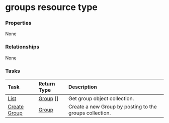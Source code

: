 # groups resource type



### Properties
None

### Relationships
None


### Tasks

| Task		   | Return Type	|Description|
|:---------------|:--------|:----------|
|[List](../api/group_list.md) | [Group](group.md) [] |Get group object collection. |
|[Create Group](../api/group_post_groups.md) |[Group](group.md)| Create a new Group by posting to the groups collection.|

<!-- uuid: 94c680e7-f826-4539-b3ea-8ed390a2edd1
2015-10-16 09:34:50 UTC -->
<!-- {
  "type": "#page.annotation",
  "description": "groups resource",
  "keywords": "",
  "section": "documentation",
  "tocPath": ""
}-->